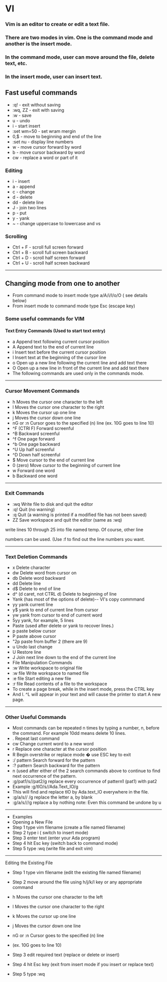 # VI

### Vim is an editor to create or edit a text file.
### There are two modes in vim. One is the command mode and another is the insert mode.
### In the command mode, user can move around the file, delete text, etc.
### In the insert mode, user can insert text.

## Fast useful commands

- :q! - exit without saving
- :wq, ZZ - exit with saving
- :w - save
- u - undo
- i - start insert
- :set wm=50 - set wram mergin
- 0,$ - move to beginning and end of the line
- :set nu - display line numbers
- w - move cursor forward by word
- b - move cursor backward by word
- cw - replace a word or part of it

### Editing

- i - insert
- a - append
- c - change
- d - delete
- dd - delete line
- J - join two lines
- p - put
- y - yank
- ~ - change uppercase to lowercase and vs

### Scrolling

- Ctrl + F - scroll full screen forward
- Ctrl + B - scroll full screen backward
- Ctrl + D - scroll half screen forward
- Ctrl + U - scroll half screen backward

------------------------------------------
## Changing mode from one to another

- From command mode to insert mode	type a/A/i/I/o/O ( see details below)
- From insert mode to command mode	type Esc (escape key)

### Some useful commands for VIM
#### Text Entry Commands (Used to start text entry)
- a Append text following current cursor position
- A Append text to the end of current line
- i Insert text before the current cursor position
- I Insert text at the beginning of the cursor line
- o Open up a new line following the current line and add text there
- O Open up a new line in front of the current line and add text there
- The following commands are used only in the commands mode.

------------------------------------------
### Cursor Movement Commands
- h Moves the cursor one character to the left
- l Moves the cursor one character to the right
- k Moves the cursor up one line
- j Moves the cursor down one line
- nG or :n Cursor goes to the specified (n) line
(ex. 10G goes to line 10)
- ^F (CTRl F) Forward screenful
- ^B Backward screenful
- ^f One page forward
- ^b One page backward
- ^U Up half screenful
- ^D Down half screenful
- $ Move cursor to the end of current line
- 0 (zero) Move cursor to the beginning of current line
- w Forward one word
- b Backward one word

------------------------------------------
### Exit Commands
- :wq Write file to disk and quit the editor
- :q! Quit (no warning)
- :q Quit (a warning is printed if a modified file has not been saved)
- ZZ Save workspace and quit the editor (same as :wq)

write lines 10 through 25 into file named temp. Of course, other line

numbers can be used. (Use :f to find out the line numbers you want.

------------------------------------------
### Text Deletion Commands

- x Delete character
- dw Delete word from cursor on
- db Delete word backward
- dd Delete line
- d$ Delete to end of line
- d^ (d caret, not CTRL d) Delete to beginning of line
- Yank (has most of the options of delete)-- VI's copy commmand
- yy yank current line
- y$ yank to end of current line from cursor
- yw yank from cursor to end of current word
- 5yy yank, for example, 5 lines
- Paste (used after delete or yank to recover lines.)
- p paste below cursor
- P paste above cursor
- "2p paste from buffer 2 (there are 9)
- u Undo last change
- U Restore line
- J Join next line down to the end of the current line
- File Manipulation Commands
- :w Write workspace to original file
- :w file Write workspace to named file
- :e file Start editing a new file
- :r file Read contents of a file to the workspace
- To create a page break, while in the insert mode, press the CTRL key
- And l. ^L will appear in your text and will cause the printer to start
A new page.

------------------------------------------
### Other Useful Commands

- Most commands can be repeated n times by typing a number, n, before
the command. For example 10dd means delete 10 lines.
- . Repeat last command
- cw Change current word to a new word
- r Replace one character at the cursor position
- R Begin overstrike or replace mode � use ESC key to exit
- :/ pattern Search forward for the pattern
- :? pattern Search backward for the pattern
- n (used after either of the 2 search commands above to
continue to find next occurrence of the pattern.
- :g/pat1/s//pat2/g replace every occurrence of pattern1 (pat1) with pat2
- Example :g/tIO/s//Ada.Text_IO/g
- This will find and replace tIO by Ada.text_IO everywhere in the file.
- :g/a/s// /g replace the letter a, by blank
- :g/a/s///g replace a by nothing
note: Even this command be undone by u

------------------------------------------
* Examples
* Opening a New File
* Step 1	type	vim filename	(create a file named filename)
* Step 2	type	i	( switch to insert mode)
* Step 3	enter text	(enter your Ada program)
* Step 4	hit	Esc key	(switch back to command mode)
* Step 5	type	:wq	(write file and exit vim)

------------------------------------------
Editing the Existing File

* Step 1	type	vim filename	(edit the existing file named filename)
* Step 2	move around the file using h/j/k/l key or any appropriate command
* h Moves the cursor one character to the left
* l Moves the cursor one character to the right
* k Moves the cursor up one line
* j Moves the cursor down one line
* nG or :n Cursor goes to the specified (n) line

* (ex. 10G goes to line 10)
* Step 3	edit required text (replace or delete or insert)
* Step 4	hit Esc key (exit from insert mode if you insert or replace text)
* Step 5	type	:wq